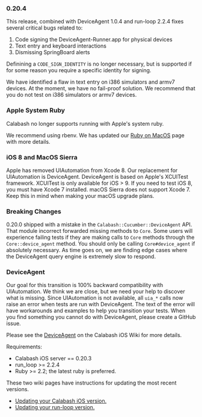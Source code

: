 ### 0.20.4

This release, combined with DeviceAgent 1.0.4 and run-loop 2.2.4
fixes several critical bugs related to:

1. Code signing the DeviceAgent-Runner.app for physical devices
2. Text entry and keyboard interactions
3. Dismissing SpringBoard alerts

Definining a `CODE_SIGN_IDENTITY` is no longer necessary, but is
supported if for some reason you require a specific identity for
signing.

We have identified a flaw in text entry on i386 simulators and armv7
devices.  At the moment, we have no fail-proof solution.  We recommend
that you do not test on i386 simulators or armv7 devices.

### Apple System Ruby

Calabash no longer supports running with Apple's system ruby.

We recommend using rbenv.  We has updated our
[Ruby on MacOS](https://github.com/calabash/calabash-ios/wiki/Ruby-on-MacOS)
page with more details.

### iOS 8 and MacOS Sierra

Apple has removed UIAutomation from Xcode 8. Our replacement for UIAutomation
is DeviceAgent. DeviceAgent is based on Apple's XCUITest framework. XCUITest
is only available for iOS > 9. If you need to test iOS 8, you must have Xcode 7
installed. macOS Sierra does not support Xcode 7. Keep this in mind when making
your macOS upgrade plans.

### Breaking Changes

0.20.0 shipped with a mistake in the `Calabash::Cucumber::DeviceAgent`
API.  That module incorrect forwarded missing methods to `Core`.  Some
users will experience failing tests if they are making calls to `Core`
methods through the `Core::device_agent` method.  You should only be
calling `Core#device_agent` if absolutely necessary.  As time goes on,
we are finding edge cases where the DeviceAgent query engine is extremely
slow to respond.

### DeviceAgent

Our goal for this transition is 100% backward compatibility with
UIAutomation.  We think we are close, but we need your help to discover
what is missing.  Since UIAutomation is not available, all `uia_*` calls
now raise an error when tests are run with DeviceAgent.  The text of the
error will have workarounds and examples to help you transition your
tests.  When you find something you cannot do with DeviceAgent, please
create a GitHub issue.

Please see the
[DeviceAgent](https://github.com/calabash/calabash-ios/wiki/DeviceAgent)
on the Calabash iOS Wiki for more details.

Requirements:

* Calabash iOS server == 0.20.3
* run\_loop >= 2.2.4
* Ruby >= 2.2; the latest ruby is preferred.

These two wiki pages have instructions for updating the most recent versions.

* [Updating your Calabash iOS version.](https://github.com/calabash/calabash-ios/wiki/B1-Updating-your-Calabash-iOS-version)
* [Updating your run-loop version.](https://github.com/calabash/calabash-ios/wiki/Updating-your-run-loop-version)
